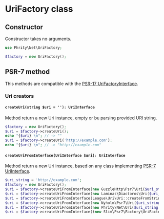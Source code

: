 # UriFactory class

## Constructor

Constructor takes no arguments.

```php
use Phrity\Net\UriFactory;

$factory = new UriFactory();
```

## PSR-7 method

This methods are compatible with the [PSR-17 UriFactoryInterface](https://www.php-fig.org/psr/psr-17/#26-urifactoryinterface).

### Uri creators

#### `createUri(string $uri = ''): UriInterface`

Method return a new Uri instance, empty or bu parsing provided URI string.

```php
$factory = new UriFactory();
$uri = $factory->createUri();
echo "{$uri} \n"; // -> ""
$uri = $factory->createUri('http://example.com');
echo "{$uri} \n"; // -> "http://example.com"
```

#### `createUriFromInterface(UriInterface $uri): UriInterface`

Method return a new Uri instance, based on any class implementing [PSR-7 UriInterface](https://www.php-fig.org/psr/psr-7/#35-psrhttpmessageuriinterface).

```php
$uri_string = 'http://example.com';
$factory = new UriFactory();
$uri = $factory->createUriFromInterface(new GuzzleHttp\Psr7\Uri($uri_string));
$uri = $factory->createUriFromInterface(new Laminas\Diactoros\Uri($uri_string));
$uri = $factory->createUriFromInterface(League\Uri\Uri::createFromString($uri_string));
$uri = $factory->createUriFromInterface(new Nyholm\Psr7\Uri($uri_string));
$uri = $factory->createUriFromInterface(new Phrity\Net\Uri($uri_string));
$uri = $factory->createUriFromInterface((new Slim\Psr7\Factory\UriFactory)->createUri($uri_string));
```
